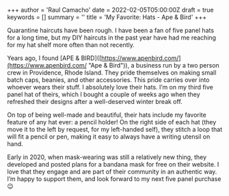+++
author = 'Raul Camacho'
date = 2022-02-05T05:00:00Z
draft = true
keywords = []
summary = ''
title = 'My Favorite: Hats - Ape & Bird'
+++

Quarantine haircuts have been rough. I have been a fan of five panel hats for a long time, but my DIY haircuts in the past year have had me reaching for my hat shelf more often than not recently. 

Years ago, I found \[APE & BIRD\]([https://www.apenbird.com/](https://www.apenbird.com/ "Ape & Bird")), a business run by a two person crew in Providence, Rhode Island. They pride themselves on making small batch caps, beanies, and other accessories. This pride carries over into whoever wears their stuff. I absolutely love their hats. I’m on my third five panel hat of theirs, which I bought a couple of weeks ago when they refreshed their designs after a well-deserved winter break off. 

On top of being well-made and beautiful, their hats include my favorite feature of any hat ever: a pencil holder! On the right side of each hat (they move it to the left by request, for my left-handed self), they stitch a loop that will fit a pencil or pen, making it easy to always have a writing utensil on hand. 

Early in 2020, when mask-wearing was still a relatively new thing, they developed and posted plans for a bandana mask for free on their website. I love that they engage and are part of their community in an authentic way. I’m happy to support them, and look forward to my next five panel purchase 😉